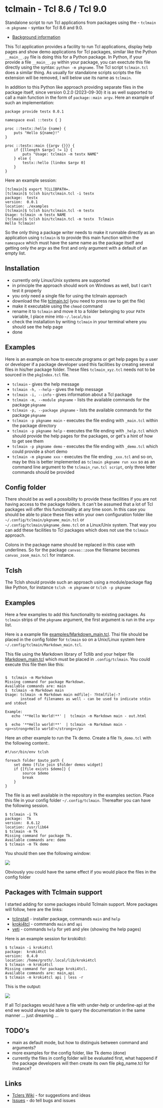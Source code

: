 # tclmain - Tcl 8.6 / Tcl 9.0

Standalone  script to run Tcl applications  from packages using the - 
`tclmain -m pkgname` - syntax for Tcl 8.6 and 9.0.

* [Background information](https://htmlpreview.github.io/?https://raw.githubusercontent.com/mittelmark/tclmain/master/doc/tclmain.html)

This Tcl application provides a facility to run Tcl applications, display help
pages and show demo  applications  for Tcl  packages,  similar like the Python
`__main__.py`  file is doing  this for a Python  package.  In  Python, if your
provide a file  `__main__.py`  within your package, you can exectute this file
directly  using the syntax: `python -m pkgname`. The Tcl script  `tclmain.tcl`
does a similar  thing. As usually  for  standalone  scripts  scripts  the file
extension will be removed, I will below use its name as `tclmain`.

In  addition  to this Python like  approach  providing  separate  files in the
package  itself,  since version 0.2.0  (2023-09-30) it is as well supported to
call a main function in the form of `package::main argv`. Here an example of such
an implementation:

```{.tcl}
package provide testx 0.0.1

namespace eval ::testx { }

proc ::testx::hello {name} {
    puts "Hello ${name}!"
}   

proc ::testx::main {{argv {}}} {
    if {[llength $argv] != 1} {
        puts "Usage: tclmain -m testx NAME"
    } else {
        testx::hello [lindex $argv 0]
    }   
}
```

Here an example session:

```
[tclmain]$ export TCLLIBPATH=.
[tclmain]$ tclsh bin/tclmain.tcl -i testx 
package:  testx
version:  0.0.1
location: ./examples
[tclmain]$ tclsh bin/tclmain.tcl -m testx 
Usage: tclmain -m testx NAME
[tclmain]$ tclsh bin/tclmain.tcl -m testx  Tclmain
Hello Tclmain!
```

So the only thing a package  writer  needs to make it  runnable  directly as an
application using `tclmain` is to provide this main function  within the `namespace`  which must
have the same name as the  package  itself  and  getting  only the argv as the
first and only argument with a default of an empty list.

## Installation

* currently only Linux/Unix systems are supported
* in principle  the approach  should work on Windows as well, but I can't test
  it properly
* you only need a single file for using the tclmain approach
* download the file [tclmain.tcl](bin/tclmain.tcl) (you need to press raw to get the file)
* make it executable using the `chmod` command
* rename it to `tclmain` and move it to a folder belonging to your `PATH` variable, I place mine into `~/.local/bin`
* check the installation by writing `tclmain` in your terminal where you should see the help page
* done

## Examples

Here is an example on how to execute programs or get help pages by a user or developer if a package developer used this facilities by creating several files in his/her package folder. These files `tclmain_xyz.tcl` needs not to be sourced in the `pkgIndex.tcl` file.

* `tclmain` - gives the help message
* `tclmain -h, --help` - gives the help message
* `tclmain -i, --info` - gives information about a Tcl package
* `tclmain -m, --module pkgname` - lists the available commands for the package `pkgname`
* `tclmain -p, --package pkgname` - lists the available commands for the package `pkgname`
* `tclmain -p pkgname main` - executes the file ending with `_main.tcl` within the package directory
* `tclmain -p pkgname help` - executes the file ending with  `_help.tcl` which should provide the help pages for the packages, or get's a hint of how to get see them
* `tclmain -p pkgname demo` - executes the file ending with `_demo.tcl` which could provide a short demo
* `tclmain -m pkgname xxx` - executes the file ending `_xxx.tcl` and so on, may be this is better implemented as `tclmain pkgname run xxx` so as an command line argument to the `tclmain_run.tcl script`, only three letter commands should be provided

## Config folder 

There should be as well a possibility to provide these facilities if you are
not having access to the package folders. It can't be assumed that a lot of
Tcl packages will offer this functionality at any time soon. In this case you
should be able to place these files witin your own configuration folder like
`~/.config/tclmain/pkgname_main.tcl` or `~/.config/tclmain/pkgname_demo.tcl`
on a Linux/Unix system. That way you can add these facilities to Tcl packages
which does not use the `tclmain` approach. 

Colons in the package name should be replaced in this case with underlines. So
for the package `canvas::zoom` the filename becomes `canvas_zoom_main.tcl` for
instance.

## Tclsh

The Tclsh should provide such an approach using a module/package flag like
Python, for instance `tclsh -m pkgname` or `tclsh -p pkgname`

## Examples

Here a few examples to add this functionality to existing packages. As
`tclmain` strips of the `pkgname` argument, the first argument is run in the
`argv` list.

Here is a example file [examples/Markdown_main.tcl](Markdown_main.tcl). Thsi
file should be placed in the config folder for `tclmain` so on a Unix/Linux system
here `~/.config/tclmain/Markdown_main.tcl`.

This file using the Markdown library of Tcllib and your helper file
[Markdown_main.tcl](examples/Markdown_main.tcl) which must be placed in `.config/tclmain`.
You could execute this file then like this:

```

$  tclmain -m Markdown 
Missing command for package Markdown.
Available commands are: main
$  tclmain -m Markdown main
Usage: tclmain -m Markdown main mdfile|- ?htmlfile|-?
       instead of filenames as well - can be used to indicate stdin and stdout

Example:
   echo '**Hello World!**' |  tclmain -m Markdown main - out.html
   
$  echo '**Hello world!**'  | tclmain -m Markdown main -
<p><strong>Hello world!</strong></p>

```

Here an other example to run the Tk demo. Create a file `Tk_demo.tcl` with the
following content:.

```
#!/usr/bin/env tclsh

foreach folder $auto_path {
    set demo [file join $folder demos widget]
    if {[file exists $demo]} {
        source $demo
        break
    }
}

```

The file is as well available in the repository in the examples section.
Place this file in your config folder `~/.config/tclmain`. Thereafter you can
have the following session.

```
$ tclmain -i Tk
package:  Tk
version:  8.6.12
location: /usr/lib64
$ tclmain -m Tk
Missing command for package Tk.
Available commands are: demo
$ tclmain -m Tk demo
```

You should then see the following window:

![](examples/Tk_demo.png)

Obviously you could have the same effect if you would place the files in the config folder

## Packages with Tclmain support

I started adding for some packages inbuild Tclmain support. More packages will follow, here are the links:

* [tclinstall](https://github.com/mittelmark/tclmain/lib/tclinstall) - installer package, commands `main` and `help`
* [kroki4tcl](https://github.com/mittelmark/kroki4tcl) - commands `main` and `api`
* [yeti](https://github.com/mittelmark/yeti) - commands `help` for yeti and ylex (showing the help pages)

Here is an example session for kroki4tcl:

```
$ tclmain -i kroki4tcl
package:  kroki4tcl
version:  0.4.0
location: /home/groth/.local/lib/kroki4tcl
$ tclmain -m kroki4tcl 
Missing command for package kroki4tcl.
Available commands are: main,api
$ tclmain -m kroki4tcl api | less -r
```

This is the output:

![](img/kroki4tcl-api.png)

If all Tcl packages would have a file with under-help or underline-api at the
end we would always be able to query the documentation in the same manner ... just dreaming ...


## TODO's

- main as default mode, but how to distinguis between command and arguments?
- more examples for the config folder, like Tk demo (done)
- currently the files in config folder will be evaluated first, what happend if the package developers will then create its own file pkg_name.tcl for instance?

## Links

- [Tclers Wiki](https://wiki.tcl-lang.org/page/tclmain) - for suggestions and ideas
- [Issues](https://github.com/mittelmark/tclmain/issues) - do tell bugs and issues
